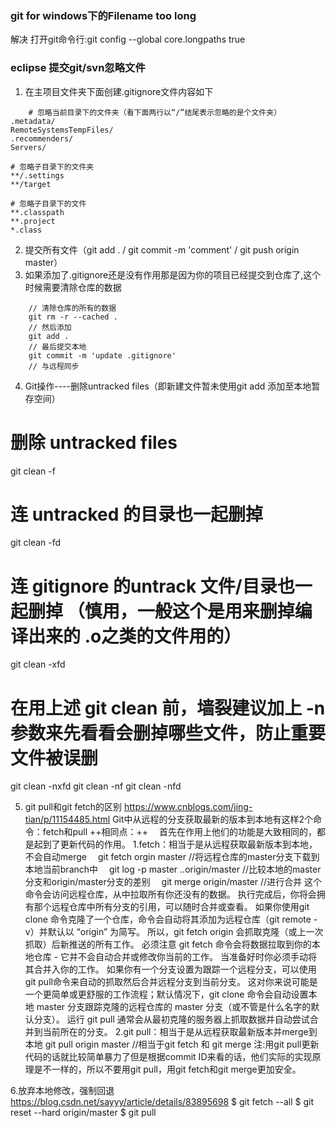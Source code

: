 ### git for windows下的Filename too long
解决
打开git命令行:git config --global core.longpaths true

### eclipse 提交git/svn忽略文件
1. 在主项目文件夹下面创建.gitignore文件内容如下
```language
	# 忽略当前目录下的文件夹（看下面两行以“/”结尾表示忽略的是个文件夹）
.metadata/
RemoteSystemsTempFiles/
.recommenders/
Servers/

# 忽略子目录下的文件夹
**/.settings
**/target

# 忽略子目录下的文件
**.classpath
**.project
*.class

```
2. 提交所有文件（git add . / git commit -m 'comment' / git push origin master）
3. 如果添加了.gitignore还是没有作用那是因为你的项目已经提交到仓库了,这个时候需要清除仓库的数据
```language
	// 清除仓库的所有的数据
	git rm -r --cached .
	// 然后添加
	git add .
	// 最后提交本地
	git commit -m 'update .gitignore'
	// 与远程同步
```

4. Git操作----删除untracked files（即新建文件暂未使用git add 添加至本地暂存空间）
# 删除 untracked files
git clean -f
 
# 连 untracked 的目录也一起删掉
git clean -fd
 
# 连 gitignore 的untrack 文件/目录也一起删掉 （慎用，一般这个是用来删掉编译出来的 .o之类的文件用的）
git clean -xfd
 
# 在用上述 git clean 前，墙裂建议加上 -n 参数来先看看会删掉哪些文件，防止重要文件被误删
git clean -nxfd
git clean -nf
git clean -nfd

5. git pull和git fetch的区别
https://www.cnblogs.com/jing-tian/p/11154485.html
Git中从远程的分支获取最新的版本到本地有这样2个命令：fetch和pull
++相同点：++
　首先在作用上他们的功能是大致相同的，都是起到了更新代码的作用。
1.fetch：相当于是从远程获取最新版本到本地，不会自动merge
　git fetch orgin master //将远程仓库的master分支下载到本地当前branch中
　git log -p master  ..origin/master //比较本地的master分支和origin/master分支的差别
　git merge origin/master //进行合并
这个命令会访问远程仓库，从中拉取所有你还没有的数据。 执行完成后，你将会拥有那个远程仓库中所有分支的引用，可以随时合并或查看。
如果你使用git clone 命令克隆了一个仓库，命令会自动将其添加为远程仓库（git remote -v）并默认以 “origin” 为简写。 所以，git fetch origin 会抓取克隆（或上一次抓取）后新推送的所有工作。 必须注意 git fetch 命令会将数据拉取到你的本地仓库 - 它并不会自动合并或修改你当前的工作。 当准备好时你必须手动将其合并入你的工作。
如果你有一个分支设置为跟踪一个远程分支，可以使用 git pull命令来自动的抓取然后合并远程分支到当前分支。 这对你来说可能是一个更简单或更舒服的工作流程；默认情况下，git clone 命令会自动设置本地 master 分支跟踪克隆的远程仓库的 master 分支（或不管是什么名字的默认分支）。 运行 git pull 通常会从最初克隆的服务器上抓取数据并自动尝试合并到当前所在的分支。
2.git pull：相当于是从远程获取最新版本并merge到本地
git pull origin master    //相当于git fetch 和 git merge
注:用git pull更新代码的话就比较简单暴力了但是根据commit ID来看的话，他们实际的实现原理是不一样的，所以不要用git pull，用git fetch和git merge更加安全。

6.放弃本地修改，强制回退
https://blog.csdn.net/sayyy/article/details/83895698
$ git fetch --all
$ git reset --hard origin/master 
$ git pull